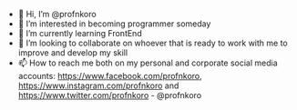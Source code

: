 - 👋 Hi, I’m @profnkoro
- 👀 I’m interested in becoming programmer someday
- 🌱 I’m currently learning FrontEnd
- 💞️ I’m looking to collaborate on whoever that is ready to work with me to improve and develop my skill
- 📫 How to reach me both on my personal and corporate social media accounts: https://www.facebook.com/profnkoro, https://www.instagram.com/profnkoro and https://www.twitter.com/profnkoro - @profnkoro

<!---
profnkoro/profnkoro is a ✨ special ✨ repository because its `README.md` (this file) appears on your GitHub profile.
You can click the Preview link to take a look at your changes.
--->
